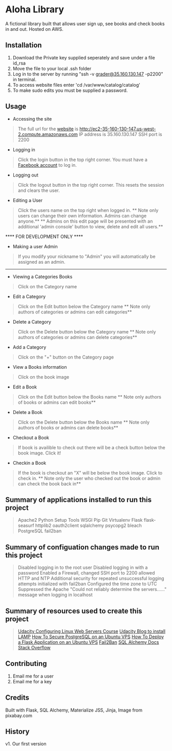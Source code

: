 # Aloha Library
A fictional library built that allows user sign up, see books and check books in and out. Hosted on AWS.

## Installation
1. Download the Private key supplied seperately and save under a file id_rsa
2. Move the file to your local .ssh folder
3. Log in to the server by running "ssh -v grader@35.160.130.147 -p2200" in terminal. 
4. To access website files enter 'cd /var/www/catalog/catalog'
5. To make sudo edits you must be supplied a password. 


## Usage
* Accessing the site
> The full url for the [website](http://ec2-35-160-130-147.us-west-2.compute.amazonaws.com) is http://ec2-35-160-130-147.us-west-2.compute.amazonaws.com
> IP address is 35.160.130.147
> SSH port is 2200

* Logging in
> Click the login button in the top right corner. You must have a [Facebook account](https://www.facebook.com) to log in.

* Logging out
> Click the logout button in the top right corner. This resets the session and clears the user.

* Editing a User
> Click the users name on the top right when logged in.
> ** Note only users can change their own information. Admins can change anyone.**
> ** Admins on this edit page will be presented with an additional 'admin console' button to view, delete and edit all users.**

**** FOR DEVELOPMENT ONLY ****
* Making a user Admin
> If you modify your nickname to "Admin" you will automatically be assigned as an admin.
******************************
* Viewing a Categories Books
> Click on the Category name

* Edit a Category
> Click on the Edit button below the Category name
> ** Note only authors of categories or admins can edit categories**

* Delete a Category
> Click on the Delete button below the Category name
> ** Note only authors of categories or admins can delete categories**

* Add a Category
> Click on the "+" button on the Category page

* View a Books information
> Click on the book image

* Edit a Book
> Click on the Edit button below the Books name
> ** Note only authors of books or admins can edit books**

* Delete a Book
> Click on the Delete button below the Books name
> ** Note only authors of books or admins can delete books**

* Checkout a Book
> If book is availible to check out there will be a check button below the book image. Click it!

* Checkin a Book
> If the book is checkout an "X" will be below the book image. Click to check in.
> ** Note only the user who checked out the book or admin can check the book back in**

## Summary of applications installed to run this project
> Apache2
> Python Setup Tools
> WSGI
> Pip
> Git
> Virtualenv
> Flask
> flask-seasurf
> httplib2
> oauth2client
> sqlalchemy
> psycopg2
> bleach
> PostgreSQL
> fail2ban

## Summary of configuation changes made to run this project
> Disabled logging in to the root user
> Disabled logging in with a password 
> Enabled a Firewall, changed SSH port to 2200 allowed HTTP and NTP
> Additional security for repeated unsuccessful logging attempts initialized with fail2ban 
> Configured the time zone to UTC
> Suppressed the Apache "Could not reliably determine the servers......" message when logging in localhost

## Summary of resources used to create this project
> [Udacity Configuring Linux Web Servers Course](udacity.com)
> [Udacity Blog to install LAMP](http://blog.udacity.com/2015/03/step-by-step-guide-install-lamp-linux-apache-mysql-python-ubuntu.html)
> [How To Secure PostgreSQL on an Ubuntu VPS](https://www.digitalocean.com/community/tutorials/how-to-secure-postgresql-on-an-ubuntu-vps)
> [How To Deploy a Flask Application on an Ubuntu VPS](https://www.digitalocean.com/community/tutorials/how-to-deploy-a-flask-application-on-an-ubuntu-vps)
> [Fail2Ban](https://www.digitalocean.com/community/tutorials/how-to-protect-ssh-with-fail2ban-on-ubuntu-14-04)
> [SQL Alchemy Docs](https://docs.sqlalchemy.org/en/latest/)
> [Stack Overflow](www.stackoverflow.com)


## Contributing

1. Email me for a user
2. Email me for a key

## Credits
Built with Flask, SQL Alchemy, Materialize JSS, Jinja,
Image from pixabay.com

## History

v1. Our first version

